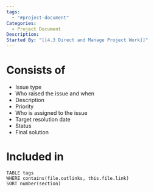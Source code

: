 ```yaml
---
tags:
  - "#project-document"
Categories:
  - Project Document
Description: 
Started By: "[[4.3 Direct and Manage Project Work]]"
---
```

# Consists of
- Issue type
- Who raised the issue and when
- Description
- Priority
- Who is assigned to the issue
- Target resolution date
- Status
- Final solution
# Included in
```dataview
TABLE tags
WHERE contains(file.outlinks, this.file.link)
SORT number(section)
```

